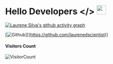 # Hello Developers </> <img src="https://raw.githubusercontent.com/MartinHeinz/MartinHeinz/master/wave.gif" width="30px" height="30px">

<!-- <p align="center"><a href="https://github.com/laurenedscientist">
    <img align="center" alt="Laurene Silva's github stats" src="https://github-readme-stats.vercel.app/api?username=laurenedscientist126&show_icons=true&theme=midnight-purple" />
  </a></p>

<p align="center"><a href="https://github.com/laurenedscientist"><img src="https://github-profile-trophy.vercel.app/?username=laurenedscientist &no-bg=true" alt="laurenedscientist" /></a> </p>


# Contribution Graph <img src="https://octodex.github.com/images/daftpunktocat-thomas.gif" width=50px height="80px">
-->
[![Laurene Silva's github activity graph](https://github-readme-activity-graph.vercel.app/graph?username=Damantha126&bg_color=252837&color=14ffb9&line=801de2&point=eb670f&area=true&hide_border=true)](https://github.com/laurenedscientist)

<!--# MOST USED LANGUAGES
![NOICE](https://github-readme-stats.vercel.app/api/top-langs/?username=laurenedscientist&theme=midnight-purple&show_icons=true&count_private=true)

                                                              
### Social media-->

[![Github](https://img.shields.io/badge/-Github-000?style=flat&logo=Github&logoColor=white)][(https://github.com/laurenedscientist)]

                                                             

#### **Visitors Count**  
![VisitorCount](https://profile-counter.glitch.me/{Damantha126}/count.svg)

